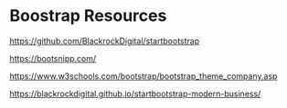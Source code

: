 # Boostrap Resources

https://github.com/BlackrockDigital/startbootstrap


https://bootsnipp.com/

https://www.w3schools.com/bootstrap/bootstrap_theme_company.asp

https://blackrockdigital.github.io/startbootstrap-modern-business/

